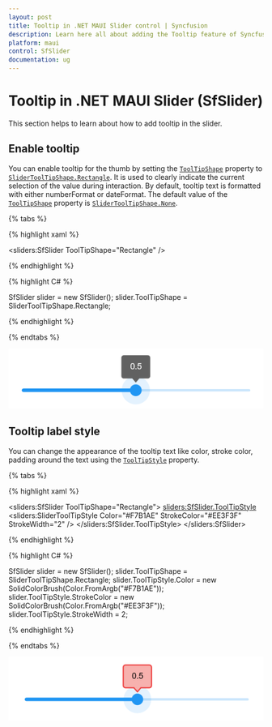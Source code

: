```yaml
---
layout: post
title: Tooltip in .NET MAUI Slider control | Syncfusion
description: Learn here all about adding the Tooltip feature of Syncfusion .NET MAUI Slider (SfSlider) control and more.
platform: maui
control: SfSlider
documentation: ug
---
```


# Tooltip in .NET MAUI Slider (SfSlider)

This section helps to learn about how to add tooltip in the slider.

## Enable tooltip

You can enable tooltip for the thumb by setting the [`ToolTipShape`](https://help.syncfusion.com/cr/maui/Syncfusion.Maui.Sliders.SliderBase.html#Syncfusion_Maui_Sliders_SliderBase_ToolTipShape) property to [`SliderToolTipShape.Rectangle`](https://help.syncfusion.com/cr/maui/Syncfusion.Maui.Sliders.SliderToolTipShape.html#Syncfusion_Maui_Sliders_SliderToolTipShape_Rectangle). It is used to clearly indicate the current selection of the value during interaction. By default, tooltip text is formatted with either numberFormat or dateFormat. The default value of the [`ToolTipShape`](https://help.syncfusion.com/cr/maui/Syncfusion.Maui.Sliders.SliderBase.html#Syncfusion_Maui_Sliders_SliderBase_ToolTipShape) property is [`SliderToolTipShape.None`](https://help.syncfusion.com/cr/maui/Syncfusion.Maui.Sliders.SliderToolTipShape.html#Syncfusion_Maui_Sliders_SliderToolTipShape_None). 

{% tabs %}

{% highlight xaml %}

  <sliders:SfSlider ToolTipShape="Rectangle" />

{% endhighlight %}

{% highlight C# %}

SfSlider slider = new SfSlider();
slider.ToolTipShape = SliderToolTipShape.Rectangle;

{% endhighlight %}

{% endtabs %}

![Slider tooltip](images/tooltip/tooltip.png)

## Tooltip label style

You can change the appearance of the tooltip text like color, stroke color, padding around the text using the [`ToolTipStyle`](https://help.syncfusion.com/cr/maui/Syncfusion.Maui.Sliders.SliderBase.html#Syncfusion_Maui_Sliders_SliderBase_ToolTipStyle) property.

{% tabs %}

{% highlight xaml %}

<sliders:SfSlider ToolTipShape="Rectangle">
   <sliders:SfSlider.ToolTipStyle>
      <sliders:SliderToolTipStyle Color="#F7B1AE" 
                                  StrokeColor="#EE3F3F" 
				  StrokeWidth="2" />
    </sliders:SfSlider.ToolTipStyle>
</sliders:SfSlider>

{% endhighlight %}

{% highlight C# %}

SfSlider slider = new SfSlider();
slider.ToolTipShape = SliderToolTipShape.Rectangle;
slider.ToolTipStyle.Color = new SolidColorBrush(Color.FromArgb("#F7B1AE"));
slider.ToolTipStyle.StrokeColor = new SolidColorBrush(Color.FromArgb("#EE3F3F"));
slider.ToolTipStyle.StrokeWidth = 2;

{% endhighlight %}

{% endtabs %}

![Slider tooltip style](images/tooltip/tooltip-style.png)
